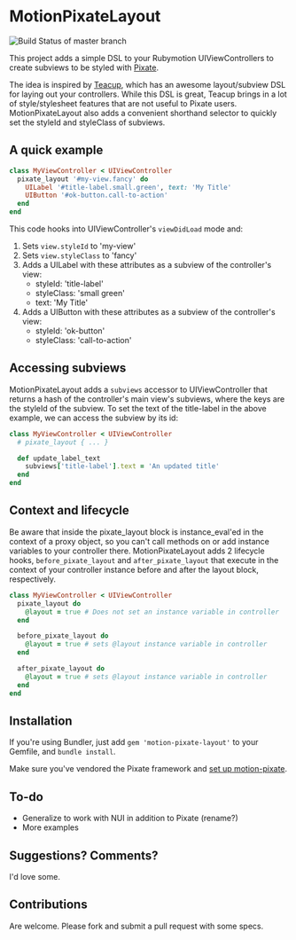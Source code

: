 # MotionPixateLayout

![Build Status of master branch](https://travis-ci.org/terriblelabs/motion-pixate-layout.png?branch=master)

This project adds a simple DSL to your Rubymotion UIViewControllers to create subviews to be styled with [Pixate](http://www.pixate.com/).

The idea is inspired by [Teacup](https://github.com/rubymotion/teacup), which has an awesome layout/subview DSL for laying out your controllers.  While this DSL is great, Teacup brings in a lot of style/stylesheet features that are not useful to Pixate users.  MotionPixateLayout also adds a convenient shorthand selector to quickly set the styleId and styleClass of subviews.

## A quick example

````ruby
class MyViewController < UIViewController
  pixate_layout '#my-view.fancy' do
    UILabel '#title-label.small.green', text: 'My Title'
    UIButton '#ok-button.call-to-action'
  end
end
````

This code hooks into UIViewController's `viewDidLoad` mode and:

1. Sets `view.styleId` to 'my-view'
1. Sets `view.styleClass` to 'fancy'
1. Adds a UILabel with these attributes as a subview of the controller's view:
    * styleId: 'title-label'
    * styleClass: 'small green'
    * text: 'My Title'
1. Adds a UIButton with these attributes as a subview of the controller's view:
    * styleId: 'ok-button'
    * styleClass: 'call-to-action'

## Accessing subviews

MotionPixateLayout adds a `subviews` accessor to UIViewController that returns a hash of the controller's main view's subviews, where the keys are the styleId of the subview. To set the text of the title-label in the above example, we can access the subview by its id:

````ruby
class MyViewController < UIViewController
  # pixate_layout { ... }

  def update_label_text
    subviews['title-label'].text = 'An updated title'
  end
end
````

## Context and lifecycle

Be aware that inside the pixate_layout block is instance_eval'ed in the context of a proxy object, so you can't call methods on or add instance variables to your controller there.  MotionPixateLayout adds 2 lifecycle hooks, `before_pixate_layout` and `after_pixate_layout` that execute in the context of your controller instance before and after the layout block, respectively.


````ruby
class MyViewController < UIViewController
  pixate_layout do
    @layout = true # Does not set an instance variable in controller
  end

  before_pixate_layout do
    @layout = true # sets @layout instance variable in controller
  end

  after_pixate_layout do
    @layout = true # sets @layout instance variable in controller
  end
end
````

## Installation

If you're using Bundler, just add `gem 'motion-pixate-layout'` to your Gemfile, and `bundle install`.

Make sure you've vendored the Pixate framework and [set up motion-pixate](https://github.com/Pixate/RubyMotion-Pixate#setup).

## To-do

* Generalize to work with NUI in addition to Pixate (rename?)
* More examples

## Suggestions? Comments?

I'd love some.

## Contributions

Are welcome. Please fork and submit a pull request with some specs.
